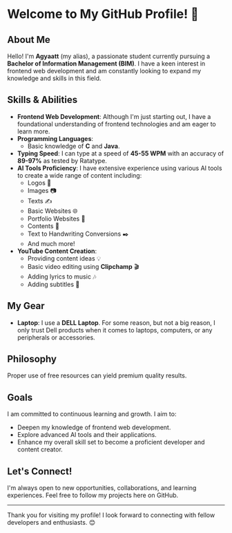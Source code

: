 
# Welcome to My GitHub Profile! 👋

## About Me

Hello! I'm **Agyaatt** (my alias), a passionate student currently pursuing a **Bachelor of Information Management (BIM)**. I have a keen interest in frontend web development and am constantly looking to expand my knowledge and skills in this field.

## Skills & Abilities

- **Frontend Web Development**: Although I'm just starting out, I have a foundational understanding of frontend technologies and am eager to learn more.
- **Programming Languages**: 
  - Basic knowledge of **C** and **Java**.
- **Typing Speed**: I can type at a speed of **45-55 WPM** with an accuracy of **89-97%** as tested by Ratatype.
- **AI Tools Proficiency**: I have extensive experience using various AI tools to create a wide range of content including:
  - Logos 🎨
  - Images 📷
  - Texts ✍️
  - Basic Websites 🌐
  - Portfolio Websites 💼
  - Contents 📄
  - Text to Handwriting Conversions ✒️
  - And much more!
- **YouTube Content Creation**: 
  - Providing content ideas 💡
  - Basic video editing using **Clipchamp** 🎬
  - Adding lyrics to music 🎶
  - Adding subtitles 📝

## My Gear

- **Laptop**: I use a **DELL Laptop**. For some reason, but not a big reason, I only trust Dell products when it comes to laptops, computers, or any peripherals or accessories.

## Philosophy

Proper use of free resources can yield premium quality results.

## Goals

I am committed to continuous learning and growth. I aim to:
- Deepen my knowledge of frontend web development.
- Explore advanced AI tools and their applications.
- Enhance my overall skill set to become a proficient developer and content creator.

## Let's Connect!

I'm always open to new opportunities, collaborations, and learning experiences. Feel free to follow my projects here on GitHub.

---

Thank you for visiting my profile! I look forward to connecting with fellow developers and enthusiasts. 😊
```
